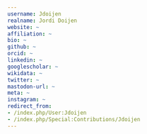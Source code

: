 ```yaml
---
username: Jdoijen
realname: Jordi Doijen
website: ~
affiliation: ~
bio: ~
github: ~
orcid: ~
linkedin: ~
googlescholar: ~
wikidata: ~
twitter: ~
mastodon-url: ~
meta: ~
instagram: ~
redirect_from:
- /index.php/User:Jdoijen
- /index.php/Special:Contributions/Jdoijen
---
```

